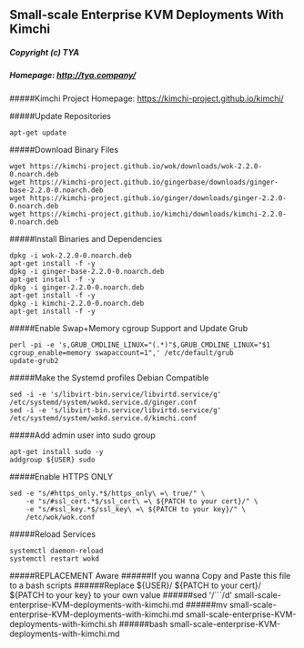 ## Small-scale Enterprise KVM Deployments With Kimchi
##### Copyright (c) TYA
##### Homepage: http://tya.company/

#####Kimchi Project Homepage: https://kimchi-project.github.io/kimchi/
   
#####Update Repositories
```
apt-get update
```


#####Download Binary Files
```
wget https://kimchi-project.github.io/wok/downloads/wok-2.2.0-0.noarch.deb
wget https://kimchi-project.github.io/gingerbase/downloads/ginger-base-2.2.0-0.noarch.deb
wget https://kimchi-project.github.io/ginger/downloads/ginger-2.2.0-0.noarch.deb
wget https://kimchi-project.github.io/kimchi/downloads/kimchi-2.2.0-0.noarch.deb
```

#####Install Binaries and Dependencies 
```
dpkg -i wok-2.2.0-0.noarch.deb
apt-get install -f -y
dpkg -i ginger-base-2.2.0-0.noarch.deb
apt-get install -f -y
dpkg -i ginger-2.2.0-0.noarch.deb
apt-get install -f -y
dpkg -i kimchi-2.2.0-0.noarch.deb
apt-get install -f -y
```


#####Enable Swap+Memory cgroup Support and Update Grub
```
perl -pi -e 's,GRUB_CMDLINE_LINUX="(.*)"$,GRUB_CMDLINE_LINUX="$1 cgroup_enable=memory swapaccount=1",' /etc/default/grub
update-grub2
```

#####Make the Systemd profiles Debian Compatible
```
sed -i -e 's/libvirt-bin.service/libvirtd.service/g' /etc/systemd/system/wokd.service.d/ginger.conf
sed -i -e 's/libvirt-bin.service/libvirtd.service/g' /etc/systemd/system/wokd.service.d/kimchi.conf
```

#####Add admin user into sudo group
```
apt-get install sudo -y
addgroup ${USER} sudo
```

#####Enable HTTPS ONLY
```
sed -e "s/#https_only.*$/https_only\ =\ true/" \
    -e "s/#ssl_cert.*$/ssl_cert\ =\ ${PATCH to your cert}/" \
    -e "s/#ssl_key.*$/ssl_key\ =\ ${PATCH to your key}/" \
    /etc/wok/wok.conf
```

#####Reload Services
```
systemctl daemon-reload
systemctl restart wokd
```





#####REPLACEMENT Aware
######If you wanna Copy and Paste this file to a bash scripts
######Replace ${USER}/ ${PATCH to your cert}/ ${PATCH to your key} to your own value
######sed '/```/d' small-scale-enterprise-KVM-deployments-with-kimchi.md
######mv small-scale-enterprise-KVM-deployments-with-kimchi.md small-scale-enterprise-KVM-deployments-with-kimchi.sh
######bash small-scale-enterprise-KVM-deployments-with-kimchi.md
